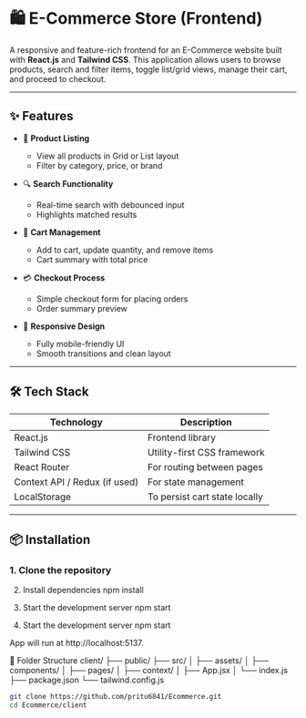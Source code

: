 # 🛍️ E-Commerce Store (Frontend)

A responsive and feature-rich frontend for an E-Commerce website built with **React.js** and **Tailwind CSS**. This application allows users to browse products, search and filter items, toggle list/grid views, manage their cart, and proceed to checkout.

---

## ✨ Features

- 🧾 **Product Listing**
  - View all products in Grid or List layout
  - Filter by category, price, or brand

- 🔍 **Search Functionality**
  - Real-time search with debounced input
  - Highlights matched results

- 🛒 **Cart Management**
  - Add to cart, update quantity, and remove items
  - Cart summary with total price

- 💳 **Checkout Process**
  - Simple checkout form for placing orders
  - Order summary preview

- 📱 **Responsive Design**
  - Fully mobile-friendly UI
  - Smooth transitions and clean layout

---

## 🛠️ Tech Stack

| Technology     | Description                     |
|----------------|---------------------------------|
| React.js       | Frontend library                |
| Tailwind CSS   | Utility-first CSS framework     |
| React Router   | For routing between pages       |
| Context API / Redux (if used) | For state management |
| LocalStorage   | To persist cart state locally   |

---

## 📦 Installation

### 1. Clone the repository

2. Install dependencies
npm install

3. Start the development server
npm start

4. Start the development server
npm start

App will run at http://localhost:5137.

📁 Folder Structure
client/
├── public/
├── src/
│   ├── assets/
│   ├── components/
│   ├── pages/
│   ├── context/
│   ├── App.jsx
│   └── index.js
├── package.json
└── tailwind.config.js

```bash
git clone https://github.com/pritu6841/Ecommerce.git
cd Ecommerce/client
